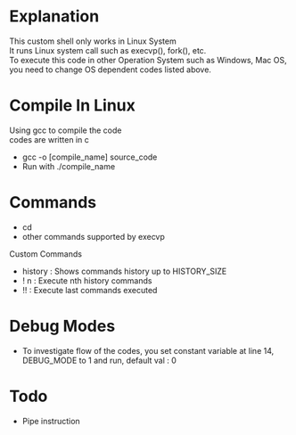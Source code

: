 # Explanation
This custom shell only works in Linux System<br>
It runs Linux system call such as execvp(), fork(), etc.<br>
To execute this code in other Operation System such as Windows, Mac OS, you need to change OS dependent codes listed above.<br>

# Compile In Linux
Using gcc to compile the code <br>
codes are written in c
- gcc -o [compile_name] source_code
- Run with ./compile_name

# Commands
- cd
- other commands supported by execvp

Custom Commands<br>

- history : Shows commands history up to HISTORY_SIZE
- ! n : Execute nth history commands
- !! : Execute last commands executed

# Debug Modes
- To investigate flow of the codes, you set constant variable at line 14, DEBUG_MODE to 1 and run, default val : 0

# Todo
- Pipe instruction
